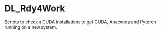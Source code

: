 # DL_Rdy4Work
Scripts to check a CUDA installationa to get CUDA, Anaconda and Pytorch running on a new system.
